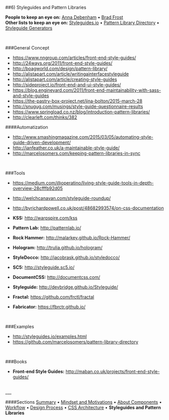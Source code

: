 ##6) Styleguides and Pattern Libraries

**People to keep an eye on:** [Anna Debenham](http://maban.co.uk/) • [Brad Frost](http://bradfrost.com/)  
**Other lists to keep an eye on:** [Styleguides.io](http://styleguides.io) • [Pattern Library Directory]( https://github.com/marcelosomers/pattern-library-directory) • [Styleguide Generators](https://github.com/davidhund/styleguide-generators)


<br/>


###General Concept
- https://www.nngroup.com/articles/front-end-style-guides/
- http://24ways.org/2011/front-end-style-guides/
- http://boagworld.com/design/pattern-library/
- http://alistapart.com/article/writingainterfacestyleguide
- http://alistapart.com/article/creating-style-guides
- http://sideproject.io/front-end-and-ui-style-guides/
- https://blog.engineyard.com/2011/front-end-maintainability-with-sass-and-style-guides
- https://the-pastry-box-project.net/jina-bolton/2015-march-28
- http://snugug.com/musings/style-guide-questionnaire-results
- https://www.springload.co.nz/blog/introduction-pattern-libraries/
- http://clearleft.com/thinks/382

####Automatization
- http://www.smashingmagazine.com/2015/03/05/automating-style-guide-driven-development/
- http://ianfeather.co.uk/a-maintainable-style-guide/
- http://marcelosomers.com/keeping-pattern-libraries-in-sync


<br/>


###Tools
- https://medium.com/@operatino/living-style-guide-tools-in-depth-overview-28cfffb92d05
- http://welchcanavan.com/styleguide-roundup/
- http://byrichardpowell.co.uk/post/48682993574/on-css-documentation

- **KSS:** http://warpspire.com/kss
- **Pattern Lab:** http://patternlab.io/
- **Rock Hammer:** http://malarkey.github.io/Rock-Hammer/
- **Hologram:** http://trulia.github.io/hologram/
- **StyleDocco:** http://jacobrask.github.io/styledocco/
- **SC5:** http://styleguide.sc5.io/
- **DocumentCSS:** http://documentcss.com/
- **Styleguide:** http://devbridge.github.io/Styleguide/
- **Fractal:** https://github.com/frctl/fractal
- **Fabricator:** https://fbrctr.github.io/


<br/>


###Examples
- http://styleguides.io/examples.html
- https://github.com/marcelosomers/pattern-library-directory


<br/>


###Books
- **Front-end Style Guides:** http://maban.co.uk/projects/front-end-style-guides/


<br/>
___

####Sections
[Summary](README.md) • [Mindset and Motivations](mindset-and-motivations.md) • [About Components](about-components.md) • [Workflow](workflow.md) • [Design Process](design-process.md) • [CSS Architecture](css-architecture.md) • **Styleguides and Pattern Libraries**
